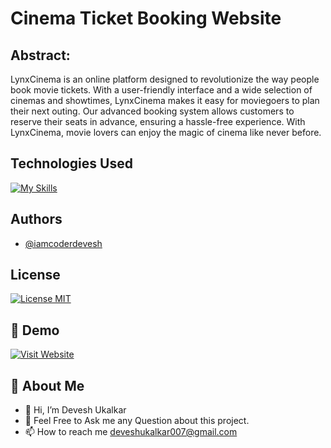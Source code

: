 
# Cinema Ticket Booking Website
## Abstract:

LynxCinema is an online platform designed to revolutionize the way people book movie tickets. With a user-friendly interface and a wide selection of cinemas and showtimes, LynxCinema makes it easy for moviegoers to plan their next outing. Our advanced booking system allows customers to reserve their seats in advance, ensuring a hassle-free experience. With LynxCinema, movie lovers can enjoy the magic of cinema like never before.


## Technologies Used

[![My Skills](https://skillicons.dev/icons?i=html,css,js,bootstrap,dotnet,visualstudio,github&theme=dark)](https://github.com/iamcoderdevesh)



## Authors

- [@iamcoderdevesh](http://lynxcinema-001-site1.atempurl.com/Homepage.aspx)


## License

[![License MIT](https://img.shields.io/badge/license-MIT-blue.svg)](LICENSE)


## 🔗 Demo
[![Visit Website](https://img.shields.io/badge/-%20Visit%20Site-blue?style=for-the-badge)](https://iamcoderdevesh.github.io/BlueBus.com)

## 🚀 About Me
- 👋 Hi, I’m Devesh Ukalkar
- 💬 Feel Free to Ask me any Question about this project.
- 📫 How to reach me deveshukalkar007@gmail.com
